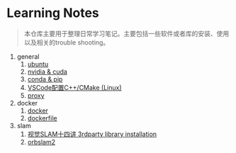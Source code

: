 # Learning Notes
> 本仓库主要用于整理日常学习笔记。主要包括一些软件或者库的安装、使用以及相关的trouble shooting。

1. general
   1. [ubuntu](general/ubuntu.md)
   2. [nvidia & cuda](general/nvidia-cuda.md)
   3. [conda & pip](general/conda-pip.md)
   4. [VSCode配置C++/CMake (Linux)](general/vscode-c++-cmake.md)
   5. [proxy](general/proxy.md)
2. docker
   1. [docker](docker/docker.md)
   2. [dockerfile](docker/write-dockerfile.md)
3. slam
   1. [视觉SLAM十四讲 3rdparty library installation](slam/slambook2-3rdparty.md)
   2. [orbslam2](slam/orbslam2)